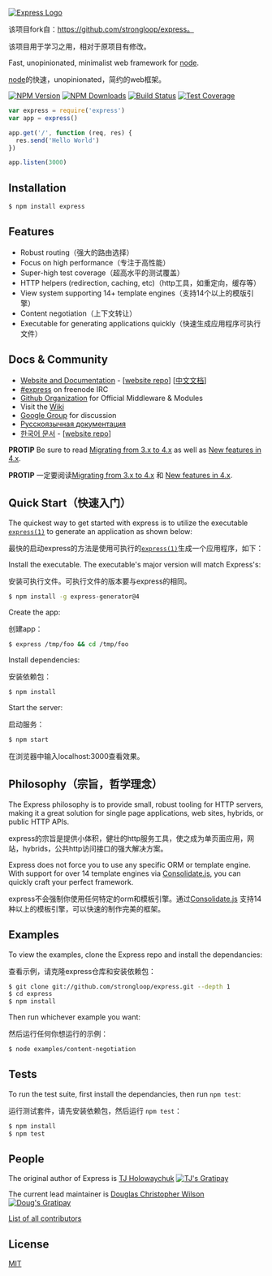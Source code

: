 [![Express Logo](https://i.cloudup.com/zfY6lL7eFa-3000x3000.png)](http://expressjs.com/)

  该项目fork自：https://github.com/strongloop/express。

  该项目用于学习之用，相对于原项目有修改。

  Fast, unopinionated, minimalist web framework for [node](http://nodejs.org).

 [node](http://nodejs.org)的快速，unopinionated，简约的web框架。

  [![NPM Version][npm-image]][npm-url]
  [![NPM Downloads][downloads-image]][downloads-url]
  [![Build Status][travis-image]][travis-url]
  [![Test Coverage][coveralls-image]][coveralls-url]

```js
var express = require('express')
var app = express()

app.get('/', function (req, res) {
  res.send('Hello World')
})

app.listen(3000)
```

## Installation

```bash
$ npm install express
```

## Features

  * Robust routing（强大的路由选择）
  * Focus on high performance（专注于高性能）
  * Super-high test coverage（超高水平的测试覆盖）
  * HTTP helpers (redirection, caching, etc)（http工具，如重定向，缓存等）
  * View system supporting 14+ template engines（支持14个以上的模版引擎）
  * Content negotiation（上下文转让）
  * Executable for generating applications quickly（快速生成应用程序可执行文件）

## Docs & Community

  * [Website and Documentation](http://expressjs.com/) - [[website repo](https://github.com/strongloop/expressjs.com)]
        [[中文文档](http://expressjs.jser.us/)]
  * [#express](https://webchat.freenode.net/?channels=express) on freenode IRC
  * [Github Organization](https://github.com/expressjs) for Official Middleware & Modules
  * Visit the [Wiki](https://github.com/strongloop/express/wiki)
  * [Google Group](https://groups.google.com/group/express-js) for discussion
  * [Русскоязычная документация](http://jsman.ru/express/)
  * [한국어 문서](http://expressjs.kr) - [[website repo](https://github.com/Hanul/expressjs.kr)]

**PROTIP** Be sure to read [Migrating from 3.x to 4.x](https://github.com/strongloop/express/wiki/Migrating-from-3.x-to-4.x) as well as [New features in 4.x](https://github.com/strongloop/express/wiki/New-features-in-4.x).

**PROTIP** 一定要阅读[Migrating from 3.x to 4.x](https://github.com/strongloop/express/wiki/Migrating-from-3.x-to-4.x) 和 [New features in 4.x](https://github.com/strongloop/express/wiki/New-features-in-4.x).

## Quick Start（快速入门）

  The quickest way to get started with express is to utilize the executable [`express(1)`](https://github.com/expressjs/generator) to generate an application as shown below:

  最快的启动express的方法是使用可执行的[`express(1)`](https://github.com/expressjs/generator)生成一个应用程序，如下：

  Install the executable. The executable's major version will match Express's:

  安装可执行文件。可执行文件的版本要与express的相同。

```bash
$ npm install -g express-generator@4
```

  Create the app:

  创建app：

```bash
$ express /tmp/foo && cd /tmp/foo
```

  Install dependencies:

  安装依赖包：

```bash
$ npm install
```

  Start the server:

  启动服务：

```bash
$ npm start
```

  在浏览器中输入localhost:3000查看效果。

## Philosophy（宗旨，哲学理念）

  The Express philosophy is to provide small, robust tooling for HTTP servers, making
  it a great solution for single page applications, web sites, hybrids, or public
  HTTP APIs.

  express的宗旨是提供小体积，健壮的http服务工具，使之成为单页面应用，网站，hybrids，公共http访问接口的强大解决方案。

  Express does not force you to use any specific ORM or template engine. With support for over
  14 template engines via [Consolidate.js](https://github.com/tj/consolidate.js),
  you can quickly craft your perfect framework.

  express不会强制你使用任何特定的orm和模板引擎。通过[Consolidate.js](https://github.com/tj/consolidate.js)
  支持14种以上的模板引擎，可以快速的制作完美的框架。

## Examples

  To view the examples, clone the Express repo and install the dependancies:

  查看示例，请克隆express仓库和安装依赖包：

```bash
$ git clone git://github.com/strongloop/express.git --depth 1
$ cd express
$ npm install
```

  Then run whichever example you want:

  然后运行任何你想运行的示例：

```bash
$ node examples/content-negotiation
```

## Tests

  To run the test suite, first install the dependancies, then run `npm test`:

  运行测试套件，请先安装依赖包，然后运行 `npm test`：

```bash
$ npm install
$ npm test
```

## People

The original author of Express is [TJ Holowaychuk](https://github.com/tj) [![TJ's Gratipay][gratipay-image-visionmedia]][gratipay-url-visionmedia]

The current lead maintainer is [Douglas Christopher Wilson](https://github.com/dougwilson) [![Doug's Gratipay][gratipay-image-dougwilson]][gratipay-url-dougwilson]

[List of all contributors](https://github.com/strongloop/express/graphs/contributors)

## License

  [MIT](LICENSE)

[npm-image]: https://img.shields.io/npm/v/express.svg?style=flat
[npm-url]: https://npmjs.org/package/express
[downloads-image]: https://img.shields.io/npm/dm/express.svg?style=flat
[downloads-url]: https://npmjs.org/package/express
[travis-image]: https://img.shields.io/travis/strongloop/express.svg?style=flat
[travis-url]: https://travis-ci.org/strongloop/express
[coveralls-image]: https://img.shields.io/coveralls/strongloop/express.svg?style=flat
[coveralls-url]: https://coveralls.io/r/strongloop/express?branch=master
[gratipay-image-visionmedia]: https://img.shields.io/gratipay/visionmedia.svg?style=flat
[gratipay-url-visionmedia]: https://gratipay.com/visionmedia/
[gratipay-image-dougwilson]: https://img.shields.io/gratipay/dougwilson.svg?style=flat
[gratipay-url-dougwilson]: https://gratipay.com/dougwilson/
